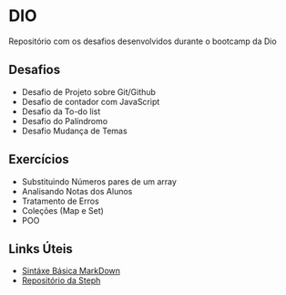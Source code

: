 # DIO
Repositório com os desafios desenvolvidos durante o bootcamp da Dio

## Desafios

- Desafio de Projeto sobre Git/Github
- Desafio de contador com JavaScript
- Desafio da To-do list
- Desafio do Palíndromo
- Desafio Mudança de Temas

## Exercícios
- Substituindo Números pares de um array
- Analisando Notas dos Alunos
- Tratamento de Erros
- Coleções (Map e Set)
- POO

## Links Úteis

- [Sintáxe Básica MarkDown](https://www.markdownguide.org/basic-syntax/)
- [Repositório da Steph](https://github.com/stebsnusch)
